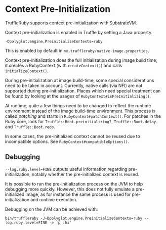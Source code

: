 # Context Pre-Initialization

TruffleRuby supports context pre-initialization with SubstrateVM.

Context pre-initialization is enabled in Truffle by setting a Java property:

```
-Dpolyglot.engine.PreinitializeContexts=ruby
```

This is enabled by default in `mx.truffleruby/native-image.properties`.

Context pre-initialization does the full initialization during image build time;
it creates a RubyContext (with `createContext()`) and calls
`initializeContext()`.

During pre-initialization at image build-time, some special considerations need
to be taken in account. Currently, native calls (via NFI) are not supported
during pre-initialization. Places which need special treatment can be found
by looking at the usages of `RubyContext#isPreInitializing()`.

At runtime, quite a few things need to be changed to reflect the runtime
environment instead of the image build-time environment.
This process is called *patching* and starts in `RubyContext#patchContext()`.
For patches in the Ruby core, look for `Truffle::Boot.preinitializing?`,
`Truffle::Boot.delay` and `Truffle::Boot.redo`.

In some cases, the pre-initialized context cannot be reused due to incompatible
options. See `RubyContext#compatibleOptions()`.

## Debugging

`--log.ruby.level=FINE` outputs useful information regarding pre-initialization, notably
whether the pre-initialized context is reused.

It is possible to run the pre-initialization process on the JVM to help
debugging more quickly. However, this does not fully emulate a pre-initialized
image, as for instance the same process is used for pre-initialization and
runtime execution.

Debugging on the JVM can be achieved with:

```
bin/truffleruby -J-Dpolyglot.engine.PreinitializeContexts=ruby --log.ruby.level=FINE -e 'p :hi'
```
